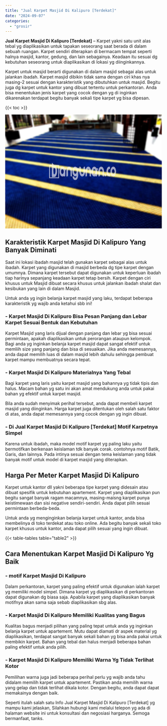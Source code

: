```yaml
---
title: "Jual Karpet Masjid Di Kalipuro [Terdekat]"
date: "2024-09-07"
categories: 
  - "grosir"
---
```


**Jual Karpet Masjid Di Kalipuro \[Terdekat\]** – Karpet yakni satu unit alas tebal yg diaplikasikan untuk tapakan seseorang saat berada di dalam sebuah ruangan. Karpet sendiri diterapkan di bermacam tempat seperti halnya masjid, kantor, gedung, dan lain sebagainya. Keadaan itu sesuai dg kebutuhan seseorang untuk diaplikasikan di lokasi yg diinginkannya.

Karpet untuk masjid berarti digunakan di dalam masjid sebagai alas untuk jalankan ibadah. Karpet masjid dibikin tidak sama dengan ciri khas nya masing-2 sesuai dengan karakteristik yang dibutuhkan untuk masjid. Begitu juga dg karpet untuk kantor yang dibuat tertentu untuk perkantoran. Anda bisa menentukan jenis karpet yang cocok dengan yg di inginkan dikarenakan terdapat begitu banyak sekali tipe karpet yg bisa dipesan.

{{< toc >}}

![Jual Karpet Masjid Di Kalipuro [Terdekat]](/images/grosir-karpet-murah-17.png)

## Karakteristik Karpet Masjid Di Kalipuro Yang Banyak Diminati

Saat ini lokasi ibadah masjid telah gunakan karpet sebagai alas untuk ibadah. Karpet yang digunakan di masjid berbeda dg tipe karpet dengan umumnya. Dimana karpet tersebut dapat digunakan untuk keperluan ibadah tiap harinya sepanjang keadaan karpet tetap bersih. Karpet dengan ciri khusus untuk Masjid dibuat secara khusus untuk jalankan ibadah shalat dan kesibukan yang lain di dalam Masjid.

Untuk anda yg ingin belanja karpet masjid yang laku, terdapat beberapa karakteristik yg wajib anda ketahui sbb ini!

### \- Karpet Masjid Di Kalipuro Bisa Pesan Panjang dan Lebar Karpet Sesuai Bentuk dan Kebutuhan

Karpet Masjid yang laris dijual dengan panjang dan lebar yg bisa sesuai permintaan, apakah diaplikasikan untuk perorangan ataupun kelompok. Bagi anda yg inginkan belanja karpet masjid dapat sangat efektif untuk memliih size yang panjang dan bisa di sesuaikan. Jika anda memesannya, anda dapat memilih luas di dalam masjid lebih dahulu sehingga pembuat karpet mampu membuatnya secara tepat.

### \- Karpet Masjid Di Kalipuro Materialnya Yang Tebal

Bagi karpet yang laris yaitu karpet masjid yang bahannya yg tidak tipis dan halus. Macam bahan yg satu ini akan amat mendukung anda untuk pakai bahan yg efektif untuk karpet masjid.

Bila anda sudah menyimak perihal tersebut, anda dapat membeli karpet masjid yang diinginkan. Harga karpet juga ditentukan oleh salah satu faktor di atas, anda dapat memesannya yang cocok dengan yg ingin dibuat.

### \- Di Jual Karpet Masjid Di Kalipuro \[Terdekat\] Motif Karpetnya Simpel

Karena untuk ibadah, maka model motif karpet yg paling laku yaitu bermotifkan berkenaan keislaman tdk banyak corak. contohnya motif Batik, Garis, dan lainnya. Pada intinya sesuai dengan tema keislaman yang tidak banyak motif untuk model di karpet masjid yang diterapkan.

## Harga Per Meter Karpet Masjid Di Kalipuro

Karpet untuk kantor dll yakni beberapa tipe karpet yang didesain atau dibuat spesifik untuk kebutuhan apartement. Karpet yang diaplikasikan pun begitu sangat banyak ragam macamnya, masing-maisng karpet punya keistimewaan dan sisi negative sendiri-sendiri. Anda dapat pilih sesuai permintaan berbeda-beda.

Untuk anda yg menginginkan belanja karpet untuk kantor, anda bisa membelinya di toko terdekat atau toko online. Ada begitu banyak sekali toko karpet khusus untuk kantor, anda dapat pilih sesuai yang ingin dibuat.

{{< table-tables table="table2" >}}

## Cara Menentukan Karpet Masjid Di Kalipuro Yg Baik

### \- motif Karpet Masjid Di Kalipuro

Dalam perkantoran, karpet yang paling efektif untuk digunakan ialah karpet yg memiliki model simpel. Dimana karpet yg diaplikasikan di perkantoran dapat digunakan dg biasa saja. Apabila karpet yang diaplikasikan banyak motifnya akan sama saja sebab diaplikasikan sbg alas.

### \- Karpet Masjid Di Kalipuro Memiliki Kualitas yang Bagus

Kualitas bagus menjadi pilihan yang paling tepat untuk anda yg inginkan belanja karpet untuk apartement. Mutu dapat diamati dr aspek material yg diaplikasikan, terdapat sangat banyak sekali bahan yg bisa anda pakai untuk membikin karpet. Bahan yang tebal dan halus menjadi beberapa bahan paling efektif untuk anda pilih.

### \- Karpet Masjid Di Kalipuro Memiliki Warna Yg Tidak Terlihat Kotor

Pemilihan warna juga jadi beberapa perihal perlu yg wajib anda tahu didalam memilih karpet untuk apartement. Pastikan anda memilih warna yang gelap dan tidak terlihat dikala kotor. Dengan begitu, anda dapat dapat memakainya dengan baik.

Seperti itulah salah satu Info Jual Karpet Masjid Di Kalipuro \[Terdekat\] yg mampu kami jelaskan, Silahkan hubungi kami melalui telepon yg ada di halaman website ini untuk konsultasi dan negosiasi harganya. Semoga bermanfaat, tanks.
